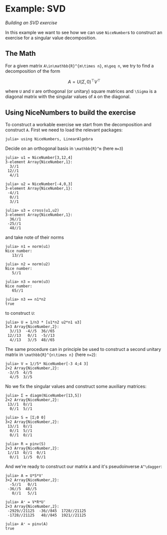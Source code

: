 # Example: SVD
*Building an SVD exercise*

In this example we want to see how we can use `NiceNumber`s to construct an exercise for a
singular value decomposition.

## The Math
For a given matrix ``A\in\mathbb{R}^{m\times n}``, ``m\geq n``, we try to find a decomposition of the form
```math
A = U(\Sigma, 0)^\top V^\top
```
where ``U`` and ``V`` are orthogonal (or unitary) square matrices and ``\Sigma`` is a diagonal matrix
with the singular values of ``A`` on the diagonal.

## Using NiceNumbers to build the exercise
To construct a workable exercise we start from the decomposition and construct ``A``.
First we need to load the relevant packages:
```jldoctest SVD
julia> using NiceNumbers, LinearAlgebra
```

Decide on an orthogonal basis in ``\mathbb{R}^m`` (here ``m=3``)
```jldoctest SVD
julia> u1 = NiceNumber[3,12,4]
3-element Array{NiceNumber,1}:
  3//1
 12//1
  4//1

julia> u2 = NiceNumber[-4,0,3]
3-element Array{NiceNumber,1}:
 -4//1
  0//1
  3//1

julia> u3 = cross(u1,u2)
3-element Array{NiceNumber,1}:
  36//1
 -25//1
  48//1
```
and take note of their norms
```jldoctest SVD
julia> n1 = norm(u1)
Nice number:
   13//1

julia> n2 = norm(u2)
Nice number:
   5//1

julia> n3 = norm(u3)
Nice number:
   65//1

julia> n3 == n1*n2
true
```
to construct ``U``:
```jldoctest SVD
julia> U = 1/n3 * [u1*n2 u2*n1 u3]
3×3 Array{NiceNumber,2}:
  3//13  -4//5  36//65
 12//13   0//1  -5//13
  4//13   3//5  48//65
```
The same procedure can in principle be used to construct a second unitary matrix in
``\mathbb{R}^{n\times n}`` (here ``n=2``):
```jldoctest SVD
julia> V = 1//5* NiceNumber[-3 4;4 3]
2×2 Array{NiceNumber,2}:
 -3//5  4//5
  4//5  3//5
```

No we fix the singular values and construct some auxiliary matrices:
```jldoctest SVD
julia> Σ = diagm(NiceNumber[13,5])
2×2 Array{NiceNumber,2}:
 13//1  0//1
  0//1  5//1

julia> S = [Σ;0 0]
3×2 Array{NiceNumber,2}:
 13//1  0//1
  0//1  5//1
  0//1  0//1

julia> R = pinv(S)
2×3 Array{NiceNumber,2}:
 1//13  0//1  0//1
  0//1  1//5  0//1
```
And we're ready to construct our matrix ``A`` and it's pseudoinverse ``A^\dagger``:
```
julia> A = U*S*V'
3×2 Array{NiceNumber,2}:
  -5//1   0//1
 -36//5  48//5
   0//1   5//1

julia> A⁺ = V*R*U'
2×3 Array{NiceNumber,2}:
 -2929//21125  -36//845  1728//21125
 -1728//21125   48//845  1921//21125

julia> A⁺ ≈ pinv(A)
true
```
